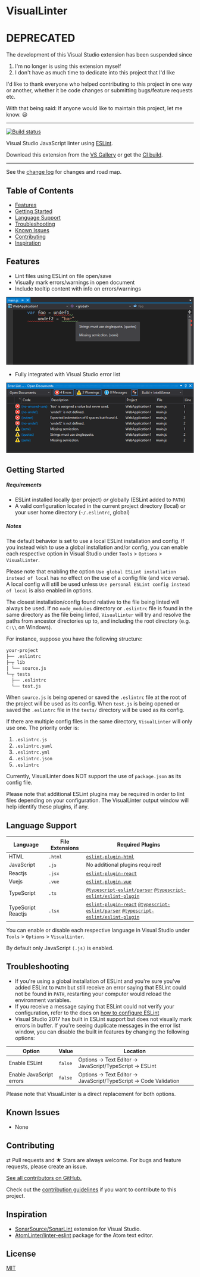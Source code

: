 ﻿# VisualLinter

# DEPRECATED
The development of this Visual Studio extension has been suspended since
1) I'm no longer is using this extension myself
2) I don't have as much time to dedicate into this project that I'd like

I'd like to thank everyone who helped contributing to this project in one way or another, whether it be code changes or submitting bugs/feature requests etc.

With that being said: If anyone would like to maintain this project, let me know. :smiley:

---------------------------------------

[![Build status](https://ci.appveyor.com/api/projects/status/9ihx1afw1cc1e9b4?svg=true)](https://ci.appveyor.com/project/jwldnr/visuallinter)

Visual Studio JavaScript linter using [ESLint](https://github.com/eslint/eslint).

Download this extension from the [VS Gallery](https://marketplace.visualstudio.com/vsgallery/a71a5b0d-9f75-4cd2-b1f1-c4afb79a0638)
or get the [CI build](http://vsixgallery.com/extension/21d9f99b-ec42-4df4-8b16-2a62db5392a5/).

---------------------------------------

See the [change log](CHANGELOG.md) for changes and road map.

## Table of Contents

- [Features](#features)
- [Getting Started](#getting-started)
- [Language Support](#language-support)
- [Troubleshooting](#troubleshooting)
- [Known Issues](#known-issues)
- [Contributing](#contributing)
- [Inspiration](#inspiration)

## Features

- Lint files using ESLint on file open/save
- Visually mark errors/warnings in open document
- Include tooltip content with info on errors/warnings

![Markers](media/markers.png)

- Fully integrated with Visual Studio error list

![Error List](media/error-list.png)

## Getting Started

##### Requirements

- ESLint installed locally (per project) _or_ globally (ESLint added to `PATH`)
- A valid configuration located in the current project directory (local) _or_ your user home directory (`~/.eslintrc`, global)

##### Notes

The default behavior is set to use a local ESLint installation and config.
If you instead wish to use a global installation and/or config, you can enable each respective option in Visual Studio under `Tools` > `Options` > `VisualLinter`.

Please note that enabling the option `Use global ESLint installation instead of local` has no effect on the use of a config file (and vice versa).
A local config will still be used unless `Use personal ESLint config instead of local` is also enabled in options.

The closest installation/config found relative to the file being linted will always be used.
If no `node_modules` directory or `.eslintrc` file is found in the same directory as the file being linted, `VisualLinter` will try and resolve the paths from ancestor directories up to, and including the root directory (e.g. `C:\\` on Windows).

For instance, suppose you have the following structure:

```
your-project
├── .eslintrc
├─┬ lib
│ └── source.js
└─┬ tests
  ├── .eslintrc
  └── test.js
```

When `source.js` is being opened or saved the `.eslintrc` file at the root of the project will be used as its config.
When `test.js` is being opened or saved the `.eslintrc` file in the `tests/` directory will be used as its config.

If there are multiple config files in the same directory, `VisualLinter` will only use one. The priority order is:

1. `.eslintrc.js`
2. `.eslintrc.yaml`
3. `.eslintrc.yml`
4. `.eslintrc.json`
5. `.eslintrc`

Currently, VisualLinter does NOT support the use of `package.json` as its config file.

Please note that additional ESLint plugins may be required in order to lint files depending on your configuration.
The VisualLinter output window will help identify these plugins, if any.

## Language Support

| Language | File Extensions | Required Plugins |
| --- | --- | ---- |
| HTML | `.html` | [`eslint-plugin-html`](https://github.com/BenoitZugmeyer/eslint-plugin-html) |
| JavaScript | `.js` | No additional plugins required! |
| Reactjs |`.jsx` | [`eslint-plugin-react`](https://github.com/yannickcr/eslint-plugin-react) |
| Vuejs | `.vue` | [`eslint-plugin-vue`](https://github.com/vuejs/eslint-plugin-vue) |
| TypeScript | `.ts` | [`@typescript-eslint/parser`](https://github.com/typescript-eslint/typescript-eslint/tree/master/packages/parser) [`@typescript-eslint/eslint-plugin`](https://github.com/typescript-eslint/typescript-eslint/tree/master/packages/eslint-plugin) |
| TypeScript Reactjs | `.tsx` | [`eslint-plugin-react`](https://github.com/yannickcr/eslint-plugin-react) [`@typescript-eslint/parser`](https://github.com/typescript-eslint/typescript-eslint/tree/master/packages/parser) [`@typescript-eslint/eslint-plugin`](https://github.com/typescript-eslint/typescript-eslint/tree/master/packages/eslint-plugin) |

You can enable or disable each respective language in Visual Studio under `Tools` > `Options` > `VisualLinter`.

By default only JavaScript `(.js)` is enabled.

## Troubleshooting

- If you're using a global installation of ESLint and you're sure you've added ESLint to `PATH` but still receive an error saying that ESLint could not be found in `PATH`, restarting your computer would reload the environment variables.
- If you receive a message saying that ESLint could not verify your configuration, refer to the docs on [how to configure ESLint](https://ESLint.org/docs/user-guide/configuring)
- Visual Studio 2017 has built in ESLint support but does not visually mark errors in buffer. If you're seeing duplicate messages in the error list window, you can disable the built in features by changing the following options:

| Option | Value | Location |
| --- | --- | ---- |
| Enable ESLint | `false` | Options -> Text Editor -> JavaScript/TypeScript -> ESLint |
| Enable JavaScript errors | `false` | Options -> Text Editor -> JavaScript/TypeScript -> Code Validation |

Please note that VisualLinter is a direct replacement for both options.

## Known Issues

- None

## Contributing

⇄ Pull requests and ★ Stars are always welcome.
For bugs and feature requests, please create an issue.

[See all contributors on GitHub.](https://github.com/jwldnr/VisualLinter/graphs/contributors)

Check out the [contribution guidelines](.github/CONTRIBUTING.md) if you want to contribute to this project.

## Inspiration

- [SonarSource/SonarLint](https://github.com/SonarSource/sonarlint-visualstudio) extension for Visual Studio.
- [AtomLinter/linter-eslint](https://github.com/AtomLinter/linter-eslint/) package for the Atom text editor.

## License
[MIT](LICENSE)
